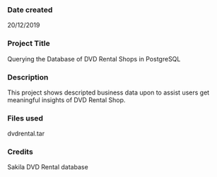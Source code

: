 ### Date created
20/12/2019

### Project Title
Querying the Database of DVD Rental Shops in PostgreSQL

### Description
This project shows descripted business data upon to assist users get meaningful insights of DVD Rental Shop.

### Files used
dvdrental.tar
### Credits
Sakila DVD Rental database
